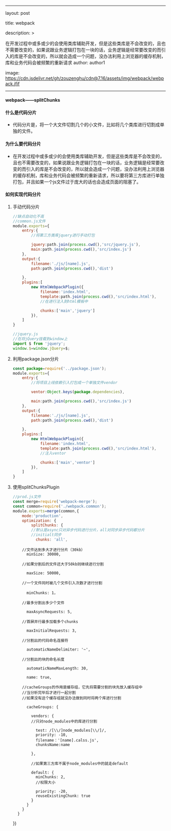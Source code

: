 #### 

---
layout: post

title: webpack

description: >

在开发过程中或多或少的会使用类库辅助开发，但是这些类库是不会改变的，且也不需要改变的，如果说跟业务逻辑打包在一块的话，业务逻辑是经常要改变的而引入的库是不会改变的，所以就会造成一个问题，没办法利用上浏览器的缓存机制，库和业务代码会被频繁的重新请求
author: author1

image: https://cdn.jsdelivr.net/gh/zouzenghu/cdn@7.16/assets/img/webpack/webpack.jfif

---

#### webpack——splitChunks

#### 什么是代码分片

* 代码分片是，将一个大文件切割几个的小文件，比如将几个类库进行切割成单独的文件。

#### 为什么要代码分片

* 在开发过程中或多或少的会使用类库辅助开发，但是这些类库是不会改变的，且也不需要改变的，如果说跟业务逻辑打包在一块的话，业务逻辑是经常要改变的而引入的库是不会改变的，所以就会造成一个问题，没办法利用上浏览器的缓存机制，库和业务代码会被频繁的重新请求，所以要将第三方库进行单独打包，并且如果一个js文件过于庞大的话也会造成页面的阻塞了。

#### 如何实现代码分片

1. 手动代码分片
   
   ```javascript
   //缺点自动化不高
   //common.js文件
   module.exports={
       entry:{
           //将第三方类库jquery进行手动打包
   
           jquery:path.join(process.cwd(),'src/jquery.js'),
           main:path.join(process.cwd(),'src/index.js')
       },
       output:{
           filename:'./js/[name].js',
           path:path.join(process.cwd(),'dist')
   
       },
       plugins:[
           new HtmlWebpackPlugin({
               filename:'index.html',
               template:path.join(process.cwd(),'src/index.html'),
               //在进行注入到html模板中
   
               chunks:['main','jquery']
           }),
       ]
   }
   
   //jquery.js
   //在将jQuery挂载到window上
   import $ from 'jquery';
   window.$=window.jQuery=$;
   ```

2. 利用package.json分片
   
   ```javascript
   const package=require('../package.json');
   module.exports={
       entry:{
           //将项目上线依赖引入打包成一个单独文件vendor
   
           ventor:Object.keys(package.dependencies),
   
           main:path.join(process.cwd(),'src/index.js')
       },
       output:{
           filename:'./js/[name].js',
           path:path.join(process.cwd(),'dist')
   
       },
       plugins:[
           new HtmlWebpackPlugin({
               filename:'index.html',
               template:path.join(process.cwd(),'src/index.html'),
               //注入ventor
   
               chunks:['main','ventor']
           }),
       ]
   }
   ```

3. 使用splitChunksPlugin
   
   ```javascript
   //prod.js文件
   const merge=require('webpack-merge');
   const common=require('./webpack.common');
   module.exports=merge(common,{
       mode:'production',
       optimization: {
           splitChunks: {
           //默认是async只对异步代码进行分片，all对同步异步代码都分片
           //initialt同步
             chunks: 'all',
   ```

           //文件达到多大才进行分片（30kb）
             minSize: 30000,
    
           //如果分割后的文件还大于50kb则继续进行分割
    
             maxSize: 50000,
    
           //一个文件同时被几个文件引入次数才进行分割       
    
             minChunks: 1，
    
           //最多分割出多少个文件
    
             maxAsyncRequests: 5,
    
           //首屏并行最多加载多个chunks
    
             maxInitialRequests: 3,
    
           //分割出的代码命名连接符
    
             automaticNameDelimiter: '~',
    
           //分割出的块的命名长度
    
             automaticNameMaxLength: 30,
    
             name: true,
    
           //cacheGroups的作用是缓存组，它先将需要分割的块先放入缓存组中
           //当分析完毕后才进行一起分割
           //如果没有这个缓存组就没办法做到同时将两个库进行分割
    
             cacheGroups: {
    
               vendors: {
               //只对node_modules中的库进行分割
    
                 test: /[\\/]node_modules[\\/]/,
                 priority: -10,
                 filename：'[name].calss.js',
                 chunksName:name              
    
               },
    
               //如果第三方库不属于node_modules中的就走default
    
               default: {
                 minChunks: 2,
                 //权限大小
    
                 priority: -20,
                 reuseExistingChunk: true
               }
             }
           }
         }

   })

```

```
